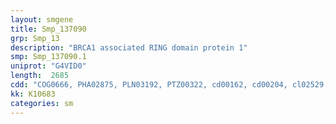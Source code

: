 ```yaml
---
layout: smgene
title: Smp_137090
grp: Smp_13
description: "BRCA1 associated RING domain protein 1"
smp: Smp_137090.1
uniprot: "G4VID0"
length:  2685
cdd: "COG0666, PHA02875, PLN03192, PTZ00322, cd00162, cd00204, cl02529, cl17238, pfam00023, pfam12796, pfam14835, smart00248"
kk: K10683
categories: sm
---
```

